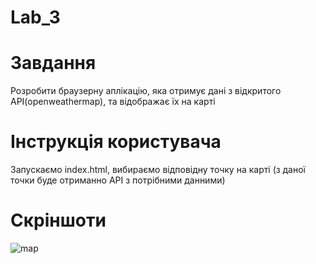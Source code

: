 # Lab_3

# Завдання
Розробити браузерну аплікацію, яка отримує дані з відкритого API(openweathermap), та відображає їх на карті

# Інструкція користувача
Запускаємо index.html, вибираємо відповідну точку на карті (з даної точки буде отриманно АРІ з потрібними данними)

# Скріншоти
![map](https://user-images.githubusercontent.com/36728685/41207132-e3748bac-6d18-11e8-8de3-9387f0882e5f.jpg)
